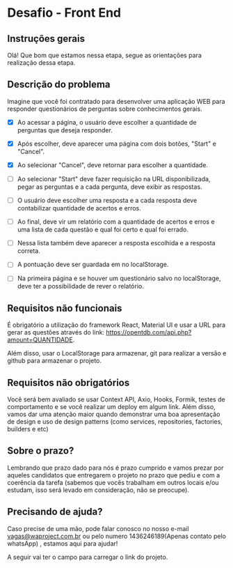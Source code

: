 # Desafio - Front End
## Instruções gerais

Olá! Que bom que estamos nessa etapa, segue as orientações para realização dessa etapa.

## Descrição do problema

Imagine que você foi contratado para desenvolver uma aplicação WEB para responder questionários de perguntas sobre conhecimentos gerais.

- [x] Ao acessar a página, o usuário deve escolher a quantidade de perguntas que deseja responder.
- [x] Após escolher, deve aparecer uma página com dois botões, "Start" e "Cancel".
- [x] Ao selecionar "Cancel", deve retornar para escolher a quantidade.
- [ ] Ao selecionar "Start" deve fazer requisição na URL disponibilizada, pegar as perguntas e a cada pergunta, deve exibir as respostas.
- [ ] O usuário deve escolher uma resposta e a cada resposta deve contabilizar quantidade de acertos e erros.
- [ ] Ao final, deve vir um relatório com a quantidade de acertos e erros e uma lista de cada questão e qual foi certo e qual foi errado.
- [ ] Nessa lista também deve aparecer a resposta escolhida e a resposta correta.
- [ ] A pontuação deve ser guardada em no localStorage.
- [ ] Na primeira página e se houver um questionário salvo no localStorage, deve ter a possibilidade de rever o relatório.


## Requisitos não funcionais

É obrigatório a utilização do framework React, Material UI e usar a URL para gerar as questões através do link: https://opentdb.com/api.php?amount=QUANTIDADE.

Além disso, usar o LocalStorage para armazenar, git para realizar a versão e github para armazenar o projeto.

## Requisitos não obrigatórios

Você será bem avaliado se usar Context API, Axio, Hooks, Formik, testes de comportamento e se você realizar um deploy em algum link. Além disso, vamos dar uma atenção maior quando demonstrar uma boa apresentação de design e uso de design patterns (como services, repositories, factories, builders e etc)

## Sobre o prazo?

Lembrando que prazo dado para nós é prazo cumprido e vamos prezar por aqueles candidatos que entregarem o projeto no prazo que pediu e com a coerência da tarefa (sabemos que vocês trabalham em outros locais e/ou estudam, isso será levado em consideração, não se preocupe).


## Precisando de ajuda?

Caso precise de uma mão, pode falar conosco no nosso e-mail vagas@waproject.com.br ou pelo numero 1436246189(Apenas contato pelo whatsApp) , estamos aqui para ajudar!

A seguir vai ter o campo para carregar o link do projeto.
